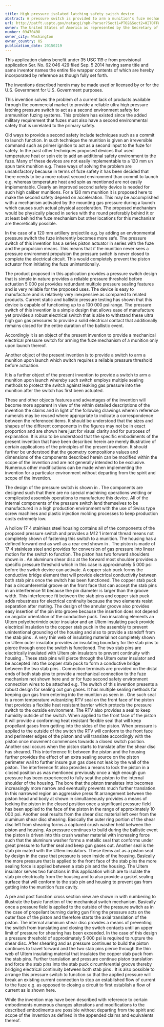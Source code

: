 ```yaml
---

title: High pressure isolated latching safety switch device
abstract: A pressure switch is provided to arm a munition's fuze mechanism upon launch. The switch operation is based upon extreme gas pressures experienced during launch of the munition. The switch includes a piston contained in a housing. The piston translates due to launch pressures. The piston translation then causes a copper puck component to contact nearby electrical stab pins, to close a circuit. The closed circuit is then used to electrically arm the fuze mechanism.
url: http://patft.uspto.gov/netacgi/nph-Parser?Sect1=PTO2&Sect2=HITOFF&p=1&u=%2Fnetahtml%2FPTO%2Fsearch-adv.htm&r=1&f=G&l=50&d=PALL&S1=09470498&OS=09470498&RS=09470498
owner: The United States of America as represented by the Secretary of the Army
number: 09470498
owner_city: Washington
owner_country: US
publication_date: 20150219
---
```

This application claims benefit under 35 USC 119 e from provisional application Ser. No. 62 046 429 filed Sep. 5 2014 having same title and same inventor names the entire file wrapper contents of which are hereby incorporated by reference as though fully set forth.

The inventions described herein may be made used or licensed by or for the U.S. Government for U.S. Government purposes.

This invention solves the problem of a current lack of products available through the commercial market to provide a reliable ultra high pressure latching pressure switch to act as a second environment safety for ammunition fuzing systems. This problem has existed since the added military requirement that fuzes must also have a second environmental safety that is unrelated to the primary safety.

Old ways to provide a second safety include techniques such as a commit to launch function. In such technique the munition is given an irreversible command such as primer ignition to act as a second input to the fuze for safety. In the past other techniques proposed devices that used temperature heat or spin etc to add an additional safety environment to the fuze. Many of these devices are not easily implementable to a 120 mm un spun tank munition e.g. These ways of solving the problem are unsatisfactory because in terms of fuze safety it has been decided that there needs to be a more robust second environment than commit to launch e.g. whereas temperature heat and spin as mentioned are not easily implementable. Clearly an improved second safety device is needed for such high caliber munitions. For a 120 mm munition it is proposed here to make the second safety depend on acceleration. This may be accomplished with a mechanism activated by the mounting gas pressure during a launch which causes such actual physical acceleration. The proposed mechanism would be physically placed in series with the round preferably behind it or at least behind the fuze mechanism but other locations for this mechanism are theoretically possible.

In the case of a 120 mm artillery projectile e.g. by adding an environmental pressure switch the fuze inherently becomes more safe. The pressure switch of this invention has a series piston actuator in series with the fuze and the propulsion means. This means that if the munition never sees a pressure environment propulsion the pressure switch is never closed to complete the electrical circuit. This would completely prevent the piston actuator from initiating the fuze unintentionally.

The product proposed in this application provides a pressure switch design that is simple in nature provides a reliable pressure threshold before actuation 5 000 psi provides redundant multiple pressure sealing features and is very reliable for the proposed uses. The device is easy to manufacture and is relatively very inexpensive as compared to related products. Current static and ballistic pressure testing has shown that this device is capable of functioning up to a 100 000 psi range. The pressure switch of this invention is a simple design that allows ease of manufacture yet provides a robust electrical switch that is able to withstand these ultra high gun gas pressures to provide a solid electrical contact that additionally remains closed for the entire duration of the ballistic event.

Accordingly it is an object of the present invention to provide a mechanical electrical pressure switch for arming the fuze mechanism of a munition only upon launch thereof.

Another object of the present invention is to provide a switch to arm a munition upon launch which switch requires a reliable pressure threshold before actuation.

It is a further object of the present invention to provide a switch to arm a munition upon launch whereby such switch employs multiple sealing methods to protect the switch against leaking gas pressure into the munition after the switch has first been actuated.

These and other objects features and advantages of the invention will become more apparent in view of the within detailed descriptions of the invention the claims and in light of the following drawings wherein reference numerals may be reused where appropriate to indicate a correspondence between the referenced items. It should be understood that the sizes and shapes of the different components in the figures may not be in exact proportion and are shown here just for visual clarity and for purposes of explanation. It is also to be understood that the specific embodiments of the present invention that have been described herein are merely illustrative of certain applications of the principles of the present invention. It should further be understood that the geometry compositions values and dimensions of the components described herein can be modified within the scope of the invention and are not generally intended to be exclusive. Numerous other modifications can be made when implementing the invention for a particular environment without departing from the spirit and scope of the invention.

The design of the pressure switch is shown in . The components are designed such that there are no special machining operations welding or complicated assembly operations to manufacture this device. All of the internal components of the pressure switch lend themselves to be manufactured in a high production environment with the use of Swiss type screw machines and plastic injection molding processes to keep production costs extremely low.

A hollow 17 4 stainless steel housing contains all of the components of the proposed pressure switch and provides a M12 1 internal thread means not completely shown of fastening this switch to a munition. The housing has a defined forward end as well as a rear end shown in . The piston is made of 17 4 stainless steel and provides for conversion of gas pressure into linear motion for the switch to function. The piston has two forward shoulders shown in . An aluminum shear disc at the forward most shoulder provides a specific pressure threshold which in this case is approximately 5 000 psi before the switch device can activate. A copper stab puck forms the conductive bridge element that will provide electrical conductivity between both stab pins once the switch has been functioned. The copper stab puck has a circumferential groove on the front face that can accept the stab pins in an interference fit because the pin diameter is larger than the groove width. This interference fit between the stab pins and copper stab puck adds robustness for electrical continuity because the two elements resist separation after mating. The design of the annular groove also provides easy insertion of the pin into groove because the insertion does not depend on angular orientation of the conductive puck. Two insulating elements an Ultem polyetherimide outer insulator and an Ultem insulating puck provide electrical insulation to the copper stab puck in the assembly to prevent unintentional grounding of the housing and also to provide a standoff from the stab pins . A very thin web of insulating material not completely shown on Ultem outer insulator provides an insulating boundary for the stab pins to pierce through once the switch is functioned. The two stab pins are electrically insulated with Ultem pin insulators to prevent continuity with housing . These stab pins will pierce through the Ultem outer insulator and be accepted into the copper stab puck to form a conductive bridge between the two stab pins . Connection terminals are provided on the distal ends of both stab pins to provide a mechanical connection to the fuze mechanism not shown here and or for fuze second safety environment connection wires to be attached e.g. The switch of this invention presents a robust design for sealing out gun gases. It has multiple sealing methods for keeping gun gas from entering into the munition as seen in . One such seal is a room temperature vulcanizing RTV seal on the front face of the piston that provides a flexible heat resistant barrier which protects the pressure switch to the outside environment. The RTV also provides a seal to keep humidity outside of the switch. When applied to the front face of the piston it will provide a conforming heat resistant flexible seal that will keep propellant gases from getting into the sides of the piston. When pressure is applied to the outside of the switch the RTV will conform to the front face and perimeter edges of the piston and will translate accordingly with the piston once movement commences towards a closed switch position. Another seal occurs when the piston starts to translate after the shear disc has sheared. This interference fit between the piston and the housing further provides the effect of an extra sealing source on the piston perimeter wall to further insure gun gas does not leak by the wall of the piston. The interference fit also provides a means to lock the piston in a closed position as was mentioned previously once a high enough gun pressure has been experienced to fully seat the piston to the internal shoulder of the housing. The bore that the piston translates into becomes increasingly more narrow and eventually prevents much further translation. In this narrowed region an aggressive press fit arrangement between the piston head and body at shown in simultaneously provides a means of locking the piston in the closed position once a significant pressure field has been applied to the face of the piston in the range of approximately 10 000 psi. Another seal results from the shear disc material left over from the aluminum shear disc shearing. Basically the outer ring portion of the shear disc left from shearing forms a captured crush washer held between the piston and housing. As pressure continues to build during the ballistic event the piston is driven into this crush washer material with increasing force such that the aluminum washer forms a metallic seal that conforms under great pressure to further seal and keep gun gases out. Another seal is the stab pin mated with the Ultem insulators. These items act as a piston seal by design in the case that pressure is seen inside of the housing. Basically the more pressure that is applied to the front face of the stab pins the more sealing force is applied between a stab pin and the housing. The Ultem insulator serves two functions in this application which are to isolate the stab pin electrically from the housing and to also provide a gasket sealing surface that will conform to the stab pin and housing to prevent gas from getting into the munition fuze cavity.

A pre and post function cross section view are shown in with numbering to illustrate the basic function of the mechanical switch mechanism. Basically once a pressure field is applied to the outside of the pressure switch as in the case of propellant burning during gun firing the pressure acts on the outer face of the piston and therefore starts the axial translation of the piston. The internal aluminum shear disc provides a means of preventing the switch from translating and closing the switch contacts until an upper limit of pressure for shearing has been exceeded. In the case of this design a pressure threshold of approximately 5 000 psi is required to rupture the shear disc. After shearing and as pressure continues to build the piston continues to travel forward and the two stab pins pierce through the thin web of Ultem insulating material that insulates the copper stab puck from the stab pins. Further translation and pressure continue piston translation and force the stab pins into the stab puck circumferential groove thereby bridging electrical continuity between both stab pins . It is also possible to arrange this pressure switch to function so that the applied pressure will break an existing current connection to stop an established flow of current to the fuze e.g. as opposed to closing a circuit to first establish a flow of current as is shown here.

While the invention may have been described with reference to certain embodiments numerous changes alterations and modifications to the described embodiments are possible without departing from the spirit and scope of the invention as defined in the appended claims and equivalents thereof.

